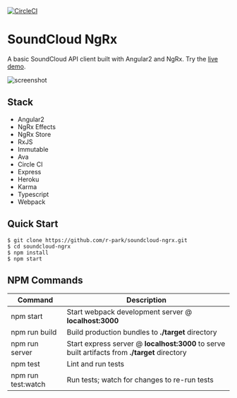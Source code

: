 [![CircleCI](https://circleci.com/gh/r-park/soundcloud-ngrx.svg?style=shield&circle-token=1a1c9e0d11ebc084768c68fa31349e93f48634e6)](https://circleci.com/gh/r-park/soundcloud-ngrx)


# SoundCloud NgRx

A basic SoundCloud API client built with Angular2 and NgRx. Try the [live demo](https://soundcloud-ngrx.herokuapp.com).

![screenshot](http://i.imgur.com/A1Vlpi2.png)


Stack
-----

- Angular2
- NgRx Effects
- NgRx Store
- RxJS
- Immutable
- Ava
- Circle CI
- Express
- Heroku
- Karma
- Typescript
- Webpack


Quick Start
-----------

```shell
$ git clone https://github.com/r-park/soundcloud-ngrx.git
$ cd soundcloud-ngrx
$ npm install
$ npm start
```


NPM Commands
------------

|Command|Description|
|---|---|
|npm start|Start webpack development server @ **localhost:3000**|
|npm run build|Build production bundles to **./target** directory|
|npm run server|Start express server @ **localhost:3000** to serve built artifacts from **./target** directory|
|npm test|Lint and run tests|
|npm run test:watch|Run tests; watch for changes to re-run tests|
